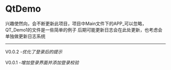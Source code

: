 # QtDemo

兴趣使然向，会不断更新此项目，项目中Main文件下的APP_可以忽略，QT_Demo1的文件是一些简单的例子
后期可能更新日志会在此处更新，也考虑会单独做更新日志系统

---
V0.0.2
-*优化了登录后的提示*

V0.0.1
-*增加登录界面并添加登录校验*
